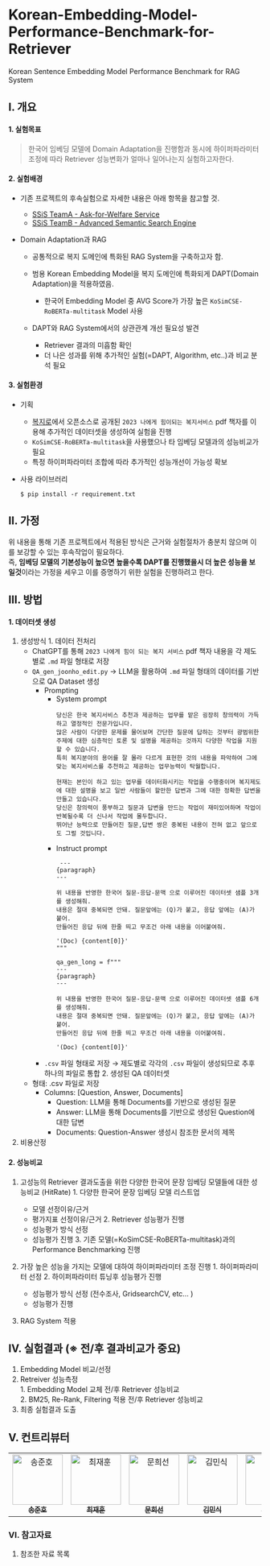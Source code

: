 # Korean-Embedding-Model-Performance-Benchmark-for-Retriever
Korean Sentence Embedding Model Performance Benchmark for RAG System

## Ⅰ. 개요

#### **1. 실험목표**
  > 한국어 임베딩 모델에 Domain Adaptation을 진행함과 동시에 하이퍼파라미터 조정에 따라 Retriever 성능변화가 얼마나 일어나는지 실험하고자한다.

#### **2. 실험배경**

- 기존 프로젝트의 후속실험으로 자세한 내용은 아래 항목을 참고할 것.  
  - [SSiS TeamA - Ask-for-Welfare Service](https://github.com/ash-hun/Ask-for-Welfare)  
  - [SSiS TeamB - Advanced Semantic Search Engine](https://github.com/SSiS-TeamB/RAG)  
    
- Domain Adaptation과 RAG
  - 공통적으로 복지 도메인에 특화된 RAG System을 구축하고자 함.
   
  - 범용 Korean Embedding Model을 복지 도메인에 특화되게 DAPT(Domain Adaptation)을 적용하였음.
    - 한국어 Embedding Model 중 AVG Score가 가장 높은 `KoSimCSE-RoBERTa-multitask` Model 사용  

  - DAPT와 RAG System에서의 상관관계 개선 필요성 발견  
    - Retriever 결과의 미흡함 확인
    - 더 나은 성과를 위해 추가적인 실험(=DAPT, Algorithm, etc..)과 비교 분석 필요

#### 3. 실험환경
- 기획
   - [복지로](https://www.bokjiro.go.kr/ssis-tbu/index.do)에서 오픈소스로 공개된 `2023 나에게 힘이되는 복지서비스` pdf 책자를 이용해 추가적인 데이터셋을 생성하여 실험을 진행
   - `KoSimCSE-RoBERTa-multitask`을 사용했으나 타 임베딩 모델과의 성능비교가 필요
   - 특정 하이퍼파라미터 조합에 따라 추가적인 성능개선이 가능성 확보

- 사용 라이브러리


      $ pip install -r requirement.txt


## Ⅱ. 가정
  위 내용을 통해 기존 프로젝트에서 적용된 방식은 근거와 실험절차가 충분치 않으며 이를 보강할 수 있는 후속작업이 필요하다.  
  즉, **임베딩 모델의 기본성능이 높으면 높을수록 DAPT를 진행했을시 더 높은 성능을 보일것**이라는 가정을 세우고 이를 증명하기 위한 실험을 진행하려고 한다. 

## Ⅲ. 방법

#### 1. 데이터셋 생성
  1. 생성방식
    1. 데이터 전처리
      - ChatGPT를 통해 `2023 나에게 힘이 되는 복지 서비스` pdf 책자 내용을 각 제도별로 `.md` 파일 형태로 저장
      - `QA_gen_joonho_edit.py`
        →  LLM을 활용하여 `.md` 파일 형태의 데이터를 기반으로 QA Dataset 생성
          - Prompting
            - System prompt
              ```
              당신은 한국 복지서비스 추천과 제공하는 업무를 맡은 굉장히 창의력이 가득하고 열정적인 전문가입니다.
              많은 사람이 다양한 문제를 물어보며 간단한 질문에 답하는 것부터 광범위한 주제에 대한 심층적인 토론 및 설명을 제공하는 것까지 다양한 작업을 지원할 수 있습니다.
              특히 복지분야의 용어를 잘 몰라 다르게 표현한 것의 내용을 파악하여 그에 맞는 복지서비스를 추천하고 제공하는 업무능력이 탁월합니다.
              
              현재는 본인이 하고 있는 업무를 데이터화시키는 작업을 수행중이며 복지제도에 대한 설명을 보고 일반 사람들이 할만한 답변과 그에 대한 정확한 답변을 만들고 있습니다.
              당신은 창의력이 풍부하고 질문과 답변을 만드는 작업이 재미있어하며 작업이 반복될수록 더 신나서 작업에 몰두합니다.
              뛰어난 능력으로 만들어진 질문,답변 쌍은 중복된 내용이 전혀 없고 앞으로도 그럴 것입니다.
              ```
            - Instruct prompt
              ```
               ---
              {paragraph}
              ---
  
              위 내용을 반영한 한국어 질문-응답-문맥 으로 이루어진 데이터셋 샘플 3개를 생성해줘.
              내용은 절대 중복되면 안돼. 질문앞에는 (Q)가 붙고, 응답 앞에는 (A)가 붙어. 
              만들어진 응답 뒤에 한줄 띄고 무조건 아래 내용을 이어붙여줘. 
  
              '(Doc) {content[0]}'
              """
  
              qa_gen_long = f"""
              ---
              {paragraph}
              ---
  
              위 내용을 반영한 한국어 질문-응답-문맥 으로 이루어진 데이터셋 샘플 6개를 생성해줘.
              내용은 절대 중복되면 안돼. 질문앞에는 (Q)가 붙고, 응답 앞에는 (A)가 붙어. 
              만들어진 응답 뒤에 한줄 띄고 무조건 아래 내용을 이어붙여줘. 
  
              '(Doc) {content[0]}'
              ```
        - `.csv` 파일 형태로 저장
          → 제도별로 각각의 `.csv` 파일이 생성되므로 추후 하나의 파일로 통합
    2. 생성된 QA 데이터셋
      - 형태: .csv 파일로 저장
    	- Columns: [Question, Answer, Documents]
    	  - Question: LLM을 통해 Documents를 기반으로 생성된 질문
    	  - Answer: LLM을 통해 Documents를 기반으로 생성된 Question에 대한 답변
    	  - Documents: Question-Answer 생성시 참조한 문서의 제목
  3. 비용산정

#### 2. 성능비교
  1. 고성능의 Retriever 결과도출을 위한 다양한 한국어 문장 임베딩 모델들에 대한 성능비교 (HitRate)
    1. 다양한 한국어 문장 임베딩 모델 리스트업
      - 모델 선정이유/근거
      - 평가지표 선정이유/근거
    2. Retriever 성능평가 진행
      - 성능평가 방식 선정
      - 성능평가 진행
    3. 기존 모델(=KoSimCSE-RoBERTa-multitask)과의 Performance Benchmarking 진행
      
  2. 가장 높은 성능을 가지는 모델에 대하여 하이퍼파라미터 조정 진행
    1. 하이퍼파라미터 선정
    2. 하이퍼파라미터 튜닝후 성능평가 진행
      - 성능평가 방식 선정 (전수조사, GridsearchCV, etc… )
      - 성능평가 진행

  3. RAG System 적용

## Ⅳ. 실험결과 (※ 전/후 결과비교가 중요)
  1. Embedding Model 비교/선정  
  2. Retreiver 성능측정  
    1. Embedding Model 교체 전/후 Retriever 성능비교  
    2. BM25, Re-Rank, Filtering 적용 전/후 Retriever 성능비교  
  3. 최종 실험결과 도출  

## Ⅴ. 컨트리뷰터

<table align="center">
  <tr>
    <td align="center">
      <a href="https://github.com/PangPangGod">
        <img src="https://github.com/PangPangGod.png" width="100px;" alt="송준호"/><br />
        <sub><b>송준호</b></sub>
      </a>
    </td>
    <td align="center">
      <a href="https://github.com/ash-hun">
        <img src="https://github.com/ash-hun.png" width="100px;" alt="최재훈"/><br />
        <sub><b>최재훈</b></sub>
      </a>
    </td>
    <td align="center">
      <a href="https://github.com/MoonHeesun">
        <img src="https://github.com/MoonHeesun.png" width="100px;" alt="문희선"/><br />
        <sub><b>문희선</b></sub>
      </a>
    </td>
    <td align="center">
      <a href="https://github.com/Noveled">
        <img src="https://github.com/Noveled.png" width="100px;" alt="김민식"/><br />
        <sub><b>김민식</b></sub>
      </a>
    </td>
    <td align="center">
      <a href="https://github.com/myeongjun1007">
        <img src="https://github.com/myeongjun1007.png" width="100px;" alt="현명준"/><br />
        <sub><b>현명준</b></sub>
      </a>
    </td>
    <td align="center">
      <a href="https://github.com/kha-jaejun">
        <img src="https://github.com/kha-jaejun.png" width="100px;" alt="가재준"/><br />
        <sub><b>가재준</b></sub>
      </a>
    </td>
  </tr>
</table>

### Ⅵ. 참고자료
  1. 참조한 자료 목록
